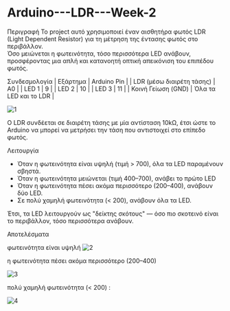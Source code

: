 # Arduino---LDR---Week-2

Περιγραφή
Το project αυτό χρησιμοποιεί έναν αισθητήρα φωτός LDR (Light Dependent Resistor) για τη μέτρηση της έντασης φωτός στο περιβάλλον.  
Όσο μειώνεται η φωτεινότητα, τόσο περισσότερα LED ανάβουν, προσφέροντας μια απλή και κατανοητή οπτική απεικόνιση του επιπέδου φωτός.


Συνδεσμολογία
| Εξάρτημα | Arduino Pin |
| LDR (μέσω διαιρέτη τάσης) | A0 |
| LED 1 | 9 |
| LED 2 | 10 |
| LED 3 | 11 |
| Κοινή Γείωση (GND) | Όλα τα LED και το LDR |

![1](https://github.com/user-attachments/assets/44ca3232-bfb8-44d1-9dfa-3dfda3f023b4)


Ο LDR συνδέεται σε διαιρέτη τάσης με μία αντίσταση 10kΩ, έτσι ώστε το Arduino να μπορεί να μετρήσει την τάση που αντιστοιχεί στο επίπεδο φωτός.

Λειτουργία
- Όταν η φωτεινότητα είναι υψηλή (τιμή > 700), όλα τα LED παραμένουν σβηστά.  
- Όταν η φωτεινότητα μειώνεται (τιμή 400–700), ανάβει το πρώτο LED  
- Όταν η φωτεινότητα πέσει ακόμα περισσότερο (200–400), ανάβουν δύο LED.  
- Σε πολύ χαμηλή φωτεινότητα (< 200), ανάβουν όλα τα LED.

Έτσι, τα LED λειτουργούν ως "δείκτης σκότους" — όσο πιο σκοτεινό είναι το περιβάλλον, τόσο περισσότερα ανάβουν.


 Αποτελέσματα
 
φωτεινότητα είναι υψηλή
![2](https://github.com/user-attachments/assets/d779a74c-424b-43fe-89fd-8983944a56f4)

η φωτεινότητα πέσει ακόμα περισσότερο (200–400)


![3](https://github.com/user-attachments/assets/329d7e41-f971-4be2-bac1-8368059d4acf)

πολύ χαμηλή φωτεινότητα (< 200) :


![4](https://github.com/user-attachments/assets/eabbcb84-3b17-4b08-80b0-38e68b7adbd0)



